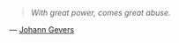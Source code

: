 > _With great power, comes great abuse._

— [Johann Gevers](https://www.youtube.com/watch?v=8oeiOeDq_Nc)
